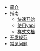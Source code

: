 <!-- docs/_sidebar.md -->
- [简介](/)
- 指南
    - [快速开始](指南/快速开始.md "快速开始")
    - [使用yapi](指南/使用yapi.md "使用yapi")
    - [样式文档](指南/样式文档.md "样式文档")
- [开发规范](开发规范.md "开发规范")
- [常见问题](常见问题.md "常见问题")